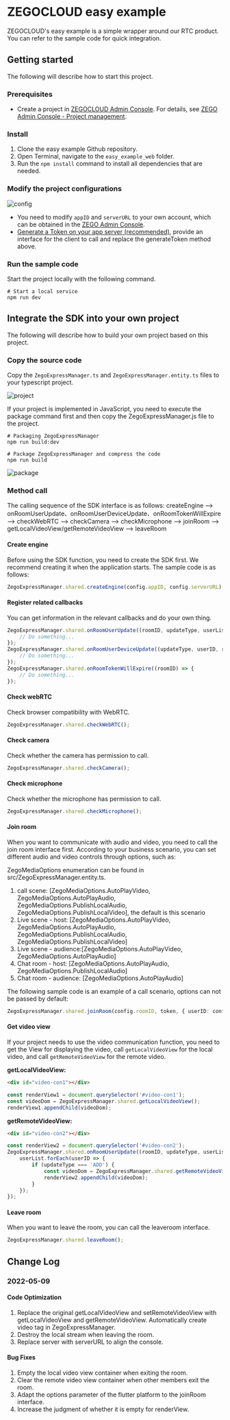 # ZEGOCLOUD easy example

ZEGOCLOUD's easy example is a simple wrapper around our RTC product. You can refer to the sample code for quick integration.

## Getting started

The following will describe how to start this project.

### Prerequisites

* Create a project in [ZEGOCLOUD Admin Console](https://console.zegocloud.com/). For details, see [ZEGO Admin Console - Project management](https://docs.zegocloud.com/article/1271).

### Install

1. Clone the easy example Github repository.
2. Open Terminal, navigate to the `easy_example_web` folder.
3. Run the `npm install` command to install all dependencies that are needed.

### Modify the project configurations

![config](/media/init.png)

* You need to modify `appID` and `serverURL` to your own account, which can be obtained in the [ZEGO Admin Console](https://console.zegocloud.com/).
* [Generate a Token on your app server (recommended)](https://docs.zegocloud.com/article/11648), provide an interface for the client to call and replace the generateToken method above.

### Run the sample code

Start the project locally with the following command.

```ssh
# Start a local service
npm run dev
```

## Integrate the SDK into your own project

The following will describe how to build your own project based on this project.

### Copy the source code

Copy the `ZegoExpressManager.ts` and `ZegoExpressManager.entity.ts` files to your typescript project.

![project](media/project.png)

If your project is implemented in JavaScript, you need to execute the package command first and then copy the ZegoExpressManager.js file to the project.

```ssh
# Packaging ZegoExpressManager
npm run build:dev

# Package ZegoExpressManager and compress the code
npm run build
```

![package](media/package.png)

### Method call

The calling sequence of the SDK interface is as follows:
createEngine --> onRoomUserUpdate、onRoomUserDeviceUpdate、onRoomTokenWillExpire --> checkWebRTC --> checkCamera --> checkMicrophone --> joinRoom --> getLocalVideoView/getRemoteVideoView --> leaveRoom

#### Create engine

Before using the SDK function, you need to create the SDK first. We recommend creating it when the application starts. The sample code is as follows:

```typescript
ZegoExpressManager.shared.createEngine(config.appID, config.serverURL);
```

#### Register related callbacks

You can get information in the relevant callbacks and do your own thing.

```typescript
ZegoExpressManager.shared.onRoomUserUpdate((roomID, updateType, userList) => {
    // Do something...
});
ZegoExpressManager.shared.onRoomUserDeviceUpdate((updateType, userID, roomID) => {
    // Do something...
});
ZegoExpressManager.shared.onRoomTokenWillExpire((roomID) => {
    // Do something...
});
```

#### Check webRTC

Check browser compatibility with WebRTC.

```typescript
ZegoExpressManager.shared.checkWebRTC();
```

#### Check camera

Check whether the camera has permission to call.

```typescript
ZegoExpressManager.shared.checkCamera();
```

#### Check microphone

Check whether the microphone has permission to call.

```typescript
ZegoExpressManager.shared.checkMicrophone();
```

#### Join room

When you want to communicate with audio and video, you need to call the join room interface first. According to your business scenario, you can set different audio and video controls through options, such as:

ZegoMediaOptions enumeration can be found in src/ZegoExpressManager.entity.ts.

1. call scene: [ZegoMediaOptions.AutoPlayVideo, ZegoMediaOptions.AutoPlayAudio, ZegoMediaOptions.PublishLocalAudio, ZegoMediaOptions.PublishLocalVideo], the default is this scenario
2. Live scene - host: [ZegoMediaOptions.AutoPlayVideo, ZegoMediaOptions.AutoPlayAudio, ZegoMediaOptions.PublishLocalAudio, ZegoMediaOptions.PublishLocalVideo]
3. Live scene - audience:[ZegoMediaOptions.AutoPlayVideo, ZegoMediaOptions.AutoPlayAudio]
4. Chat room - host: [ZegoMediaOptions.AutoPlayAudio, ZegoMediaOptions.PublishLocalAudio]
5. Chat room - audience: [ZegoMediaOptions.AutoPlayAudio]

The following sample code is an example of a call scenario, options can not be passed by default:

```typescript
ZegoExpressManager.shared.joinRoom(config.roomID, token, { userID: config.userID, userName: config.userName });
```

#### Get video view

If your project needs to use the video communication function, you need to get the View for displaying the video, call `getLocalVideoView` for the local video, and call `getRemoteVideoView` for the remote video.

**getLocalVideoView:**

```html
<div id="video-con1"></div>
```

```typescript
const renderView1 = document.querySelector('#video-con1');
const videoDom = ZegoExpressManager.shared.getLocalVideoView();
renderView1.appendChild(videoDom);
```

**getRemoteVideoView:**

```html
<div id="video-con2"></div>
```

```typescript
const renderView2 = document.querySelector('#video-con2');
ZegoExpressManager.shared.onRoomUserUpdate((roomID, updateType, userList) => {
    userList.forEach(userID => {
        if (updateType === 'ADD') {
            const videoDom = ZegoExpressManager.shared.getRemoteVideoView(userID);
            renderView2.appendChild(videoDom);
        }
    });
});
```

#### Leave room

When you want to leave the room, you can call the leaveroom interface.

```typescript
ZegoExpressManager.shared.leaveRoom();
```

## Change Log

### 2022-05-09

#### Code Optimization

1. Replace the original getLocalVideoView and setRemoteVideoView with getLocalVideoView and getRemoteVideoView. Automatically create video tag in ZegoExpressManager.
2. Destroy the local stream when leaving the room.
3. Replace server with serverURL to align the console.

#### Bug Fixes

1. Empty the local video view container when exiting the room.
2. Clear the remote video view container when other members exit the room.
3. Adapt the options parameter of the flutter platform to the joinRoom interface.
4. Increase the judgment of whether it is empty for renderView.
